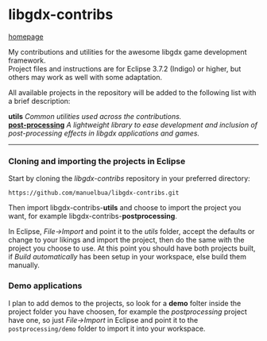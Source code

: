 libgdx-contribs
===============
[homepage](http://manuelbua.github.com/libgdx-contribs/)

My contributions and utilities for the awesome libgdx game development framework.  
Project files and instructions are for Eclipse 3.7.2 (Indigo) or higher, but others may work as well with some adaptation.

All available projects in the repository will be added to the following list with a brief description:

__utils__ *Common utilities used across the contributions.*  
[__post-processing__](https://github.com/manuelbua/libgdx-contribs/tree/master/postprocessing) *A lightweight library to ease development and inclusion of post-processing effects in libgdx applications and games.*
  
  
***
  
  
### Cloning and importing the projects in Eclipse ###

Start by cloning the *libgdx-contribs* repository in your preferred directory:

    https://github.com/manuelbua/libgdx-contribs.git

Then import libgdx-contribs-**utils** and choose to import the project you want, for example libgdx-contribs-**postprocessing**.

In Eclipse, *File->Import* and point it to the *utils* folder, accept the defaults or change to your likings and import the project, then do the same with the project you choose to use.
At this point you should have both projects built, if *Build automatically* has been setup in your workspace, else build them manually.

### Demo applications ###

I plan to add demos to the projects, so look for a **demo** folter inside the project folder you have choosen, for example the *postprocessing* project have one, so just *File->Import* in Eclipse and point it to the `postprocessing/demo` folder to import it into your workspace.
